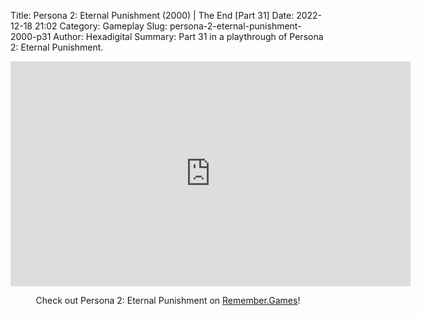 Title: Persona 2: Eternal Punishment (2000) | The End [Part 31]
Date: 2022-12-18 21:02
Category: Gameplay
Slug: persona-2-eternal-punishment-2000-p31
Author: Hexadigital
Summary: Part 31 in a playthrough of Persona 2: Eternal Punishment.

<center><iframe src="https://www.youtube.com/embed/Ga4krtOe_xg?feature=oembed" allow="accelerometer; autoplay; encrypted-media; gyroscope; picture-in-picture" width="640" height="360" frameborder="0"></iframe>

Check out Persona 2: Eternal Punishment on [Remember.Games](https://remember.games/game/4628/persona-2-eternal-punishment/)!</center>

